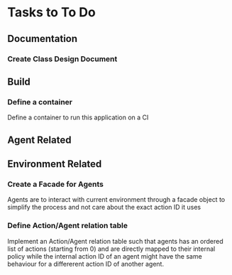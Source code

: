 # Tasks to To Do
## Documentation
### Create Class Design Document 
## Build 
### Define a container
Define a container to run this application on a CI

## Agent Related 
## Environment Related
### Create a Facade for Agents
Agents are to interact with current environment through a facade object to simplify the process and not care about the exact action ID it uses 

### Define Action/Agent relation table
Implement an Action/Agent relation table such that agents has an ordered list of actions (starting from 0) and are directly mapped to their internal policy
while the internal action ID of an agent might have the same behaviour for a differerent action ID of another agent. 
